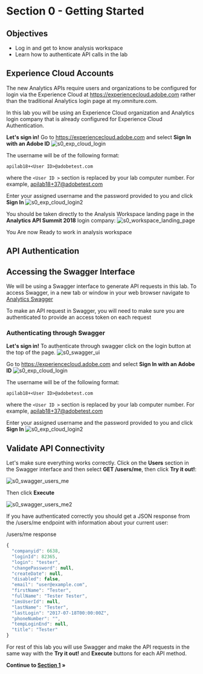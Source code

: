 Section 0 - Getting Started
====

Objectives
----
* Log in and get to know analysis workspace
* Learn how to authenticate API calls in the lab

Experience Cloud Accounts
----
The new Analytics APIs require users and organizations to be configured for login via the Experience Cloud at https://experiencecloud.adobe.com rather than the traditional Analytics login page at my.omniture.com.

In this lab you will be using an Experience Cloud organization and Analytics login company that is already configured for Experience Cloud Authentication. 

**Let's sign in!**
Go to https://experiencecloud.adobe.com and select **Sign In with an Adobe ID**
![s0_exp_cloud_login](../../images/s0_exp_cloud_login.png?raw=true)

The username will be of the following format:

`apilab18+<User ID>@adobetest.com`

where the `<User ID >` section is replaced by your lab computer number.  For example, apilab18+37@adobetest.com

Enter your assigned username and the password provided to you and click **Sign In**
![s0_exp_cloud_login2](../../images/s0_exp_cloud_login2.png?raw=true)

You should be taken directly to the Analysis Workspace landing page in the **Analytics API Summit 2018** login company:
![s0_workspace_landing_page](../../images/s0_workspace_landing_page.png?raw=true)

You Are now Ready to work in analysis workspace


API Authentication
----


Accessing the Swagger Interface
----
We will be using a Swagger interface to generate API requests in this lab. To access Swagger, in a new tab or window in your web browser navigate to [Analytics Swagger](https://adobedocs.github.io/analytics-2.0-apis/)

To make an API request in Swagger, you will need to make sure you are authenticated to provide an access token on each request

### Authenticating through Swagger

**Let's sign in!**
To authenticate through swagger click on the login button at the top of the page. 
![s0_swagger_ui](../../images/s0_swagger_ui.png?raw=true)

Go to https://experiencecloud.adobe.com and select **Sign In with an Adobe ID**
![s0_exp_cloud_login](../../images/s0_exp_cloud_login.png?raw=true)

The username will be of the following format:

`apilab18+<User ID>@adobetest.com`

where the `<User ID >` section is replaced by your lab computer number.  For example, apilab18+37@adobetest.com

Enter your assigned username and the password provided to you and click **Sign In**
![s0_exp_cloud_login2](../../images/s0_exp_cloud_login2.png?raw=true)


Validate API Connectivity
----
Let's make sure everything works correctly. Click on the **Users** section in the Swagger interface and then select **GET /users/me**, then click **Try it out!**:

![s0_swagger_users_me](../../images/s0_swagger_users_me_1.png?raw=true)

Then click **Execute**

![s0_swagger_users_me2](../../images/s0_swagger_users_me_2.png?raw=true)


If you have authenticated correctly you should get a JSON response from the /users/me endpoint with information about your current user:

/users/me response
```javascript
{
  "companyid": 6638,
  "loginId": 82365,
  "login": "tester",
  "changePassword": null,
  "createDate": null,
  "disabled": false,
  "email": "user@example.com",
  "firstName": "Tester",
  "fullName": "Tester Tester",
  "imsUserId": null,
  "lastName": "Tester",
  "lastLogin": "2017-07-18T00:00:00Z",
  "phoneNumber": "",
  "tempLoginEnd": null,
  "title": "Tester"
}
```

For rest of this lab you will use Swagger and make the API requests in the same way with the **Try it out!** and **Execute** buttons for each API method.

**Continue to [Section 1](../s1_api_intro) »**


